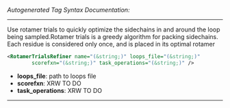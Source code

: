 _Autogenerated Tag Syntax Documentation:_

---
Use rotamer trials to quickly optimize the sidechains in and around the loop being sampled.Rotamer trials is a greedy algorithm for packing sidechains. Each residue is considered only once, and is placed in its optimal rotamer

```xml
<RotamerTrialsRefiner name="(&string;)" loops_file="(&string;)"
        scorefxn="(&string;)" task_operations="(&string;)" />
```

-   **loops_file**: path to loops file
-   **scorefxn**: XRW TO DO
-   **task_operations**: XRW TO DO

---

